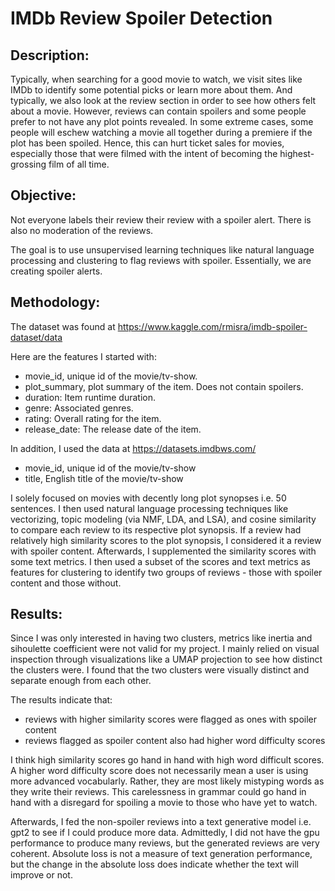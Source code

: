 # IMDb Review Spoiler Detection

## Description: 
Typically, when searching for a good movie to watch, we visit sites like IMDb to identify some potential picks or learn more about them. And typically, we also look at the review section in order to see how others felt about a movie. However, reviews can contain spoilers and some people prefer to not have any plot points revealed. In some extreme cases, some people will eschew watching a movie all together during a premiere if the plot has been spoiled. Hence, this can hurt ticket sales for movies, especially those that were filmed with the intent of becoming the highest-grossing film of all time.

## Objective: 
Not everyone labels their review their review with a spoiler alert. There is also no moderation of the reviews.

The goal is to use unsupervised learning techniques like natural language processing and clustering to flag reviews with spoiler. Essentially, we are creating spoiler alerts.

## Methodology: 
The dataset was found at https://www.kaggle.com/rmisra/imdb-spoiler-dataset/data

Here are the features I started with:
- movie_id, unique id of the movie/tv-show.
- plot_summary, plot summary of the item. Does not contain spoilers.
- duration: Item runtime duration.
- genre: Associated genres.
- rating: Overall rating for the item.
- release_date: The release date of the item.

In addition, I used the data at https://datasets.imdbws.com/
- movie_id, unique id of the movie/tv-show
- title, English title of the movie/tv-show

I solely focused on movies with decently long plot synopses i.e. 50 sentences. I then used natural language processing techniques like vectorizing, topic modeling (via NMF, LDA, and LSA), and cosine similarity to compare each review to its respective plot synopsis. If a review had relatively high similarity scores to the plot synopsis, I considered it a review with spoiler content. Afterwards, I supplemented the similarity scores with some text metrics. I then used a subset of the scores and text metrics as features for clustering to identify two groups of reviews - those with spoiler content and those without. 

## Results: <br>
Since I was only interested in having two clusters, metrics like inertia and sihoulette coefficient were not valid for my project. I mainly relied on visual inspection through visualizations like a UMAP projection to see how distinct the clusters were. I found that the two clusters were visually distinct and separate enough from each other. 

The results indicate that: <br>
- reviews with higher similarity scores were flagged as ones with spoiler content
- reviews flagged as spoiler content also had higher word difficulty scores

I think high similarity scores go hand in hand with high word difficult scores. A higher word difficulty score does not necessarily mean a user is using more advanced vocabularly. Rather, they are most likely mistyping words as they write their reviews. This carelessness in grammar could go hand in hand with a disregard for spoiling a movie to those who have yet to watch.

Afterwards, I fed the non-spoiler reviews into a text generative model i.e. gpt2 to see if I could produce more data. Admittedly, I did not have the gpu performance to produce many reviews, but the generated reviews are very coherent. Absolute loss is not a measure of text generation performance, but the change in the absolute loss does indicate whether the text will improve or not.

